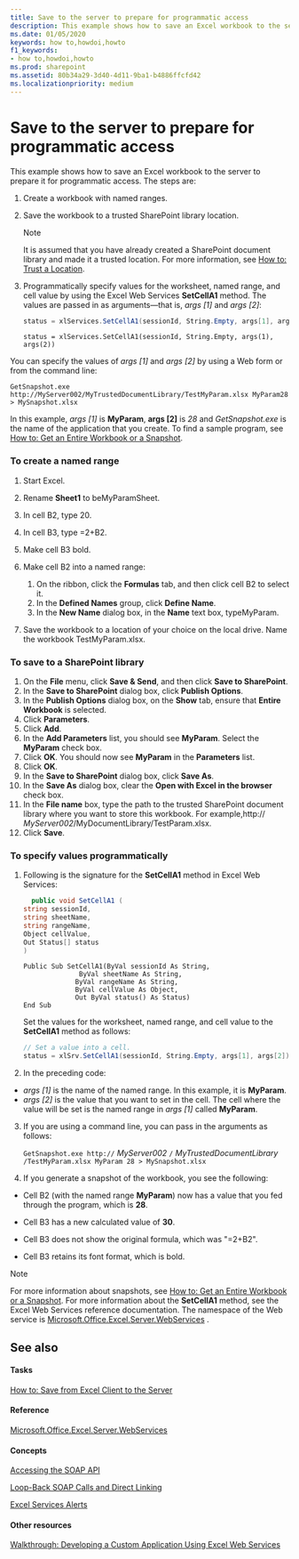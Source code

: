 ```yaml
---
title: Save to the server to prepare for programmatic access
description: This example shows how to save an Excel workbook to the server to prepare it for programmatic access.
ms.date: 01/05/2020
keywords: how to,howdoi,howto
f1_keywords:
- how to,howdoi,howto
ms.prod: sharepoint
ms.assetid: 80b34a29-3d40-4d11-9ba1-b4886ffcfd42
ms.localizationpriority: medium
---
```

# Save to the server to prepare for programmatic access

This example shows how to save an Excel workbook to the server to prepare it for programmatic access. The steps are:

1. Create a workbook with named ranges.
1. Save the workbook to a trusted SharePoint library location.

    > [!NOTE]
    > It is assumed that you have already created a SharePoint document library and made it a trusted location. For more information, see  [How to: Trust a Location](how-to-trust-a-location.md).

1. Programmatically specify values for the worksheet, named range, and cell value by using the Excel Web Services **SetCellA1** method. The values are passed in as arguments—that is, _args [1]_ and _args [2]_:

    ```csharp
    status = xlServices.SetCellA1(sessionId, String.Empty, args[1], args[2]);
    ```

    ```VB.net
    status = xlServices.SetCellA1(sessionId, String.Empty, args(1), args(2))
    ```

You can specify the values of  _args [1]_ and _args [2]_ by using a Web form or from the command line:

```console
GetSnapshot.exe http://MyServer002/MyTrustedDocumentLibrary/TestMyParam.xlsx MyParam28 > MySnapshot.xlsx
```

In this example,  _args [1]_ is **MyParam**, **args [2]** is _28_ and _GetSnapshot.exe_ is the name of the application that you create. To find a sample program, see [How to: Get an Entire Workbook or a Snapshot](how-to-get-an-entire-workbook-or-a-snapshot.md).

### To create a named range

1. Start Excel.
1. Rename **Sheet1** to beMyParamSheet.
1. In cell B2, type 20.
1. In cell B3, type =2+B2.
1. Make cell B3 bold.
1. Make cell B2 into a named range:

    1. On the ribbon, click the **Formulas** tab, and then click cell B2 to select it.
    1. In the **Defined Names** group, click **Define Name**.
    1. In the **New Name** dialog box, in the **Name** text box, typeMyParam.

1. Save the workbook to a location of your choice on the local drive. Name the workbook TestMyParam.xlsx.

### To save to a SharePoint library

1. On the **File** menu, click **Save &amp; Send**, and then click **Save to SharePoint**.
1. In the **Save to SharePoint** dialog box, click **Publish Options**.
1. In the **Publish Options** dialog box, on the **Show** tab, ensure that **Entire Workbook** is selected.
1. Click **Parameters**.
1. Click **Add**.
1. In the **Add Parameters** list, you should see **MyParam**. Select the **MyParam** check box.
1. Click **OK**. You should now see **MyParam** in the **Parameters** list.
1. Click **OK**.
1. In the **Save to SharePoint** dialog box, click **Save As**.
1. In the **Save As** dialog box, clear the **Open with Excel in the browser** check box.
1. In the **File name** box, type the path to the trusted SharePoint document library where you want to store this workbook. For example,http:// _MyServer002_/MyDocumentLibrary/TestParam.xlsx.
1. Click **Save**.

### To specify values programmatically

1. Following is the signature for the **SetCellA1** method in Excel Web Services:

    ```csharp
      public void SetCellA1 (
    string sessionId,
    string sheetName,
    string rangeName,
    Object cellValue,
    Out Status[] status
    )
    ```
    
    ```vbnet
    Public Sub SetCellA1(ByVal sessionId As String,
                  ByVal sheetName As String,
                 ByVal rangeName As String,
                 ByVal cellValue As Object,
                 Out ByVal status() As Status)
    End Sub
    ```


    Set the values for the worksheet, named range, and cell value to the **SetCellA1** method as follows:

    ```csharp
    // Set a value into a cell.
    status = xlSrv.SetCellA1(sessionId, String.Empty, args[1], args[2]);
    ```
    
1. In the preceding code:

  -  _args [1]_ is the name of the named range. In this example, it is **MyParam**.
  -  _args [2]_ is the value that you want to set in the cell. The cell where the value will be set is the named range in _args [1]_ called **MyParam**.


3. If you are using a command line, you can pass in the arguments as follows:

     `GetSnapshot.exe http://` _MyServer002_ `/` _MyTrustedDocumentLibrary_ `/TestMyParam.xlsx MyParam 28 > MySnapshot.xlsx`


4. If you generate a snapshot of the workbook, you see the following:

  - Cell B2 (with the named range **MyParam**) now has a value that you fed through the program, which is **28**.


  - Cell B3 has a new calculated value of **30**.


  - Cell B3 does not show the original formula, which was "=2+B2".


  - Cell B3 retains its font format, which is bold.



> [!NOTE]
> For more information about snapshots, see  [How to: Get an Entire Workbook or a Snapshot](how-to-get-an-entire-workbook-or-a-snapshot.md). For more information about the **SetCellA1** method, see the Excel Web Services reference documentation. The namespace of the Web service is [Microsoft.Office.Excel.Server.WebServices](https://msdn.microsoft.com/library/Microsoft.Office.Excel.Server.WebServices.aspx) .





## See also


#### Tasks





 [How to: Save from Excel Client to the Server](how-to-save-from-excel-client-to-the-server.md)
#### Reference





 [Microsoft.Office.Excel.Server.WebServices](https://msdn.microsoft.com/library/Microsoft.Office.Excel.Server.WebServices.aspx)
#### Concepts





 [Accessing the SOAP API](accessing-the-soap-api.md)



 [Loop-Back SOAP Calls and Direct Linking](loop-back-soap-calls-and-direct-linking.md)



 [Excel Services Alerts](excel-services-alerts.md)
#### Other resources





 [Walkthrough: Developing a Custom Application Using Excel Web Services](walkthrough-developing-a-custom-application-using-excel-web-services.md)
